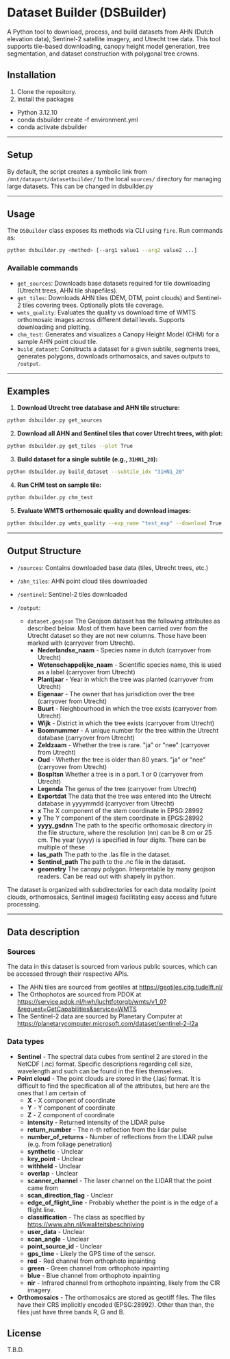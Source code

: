 

# Dataset Builder (DSBuilder)

A Python tool to download, process, and build datasets from AHN (Dutch elevation data), Sentinel-2 satellite imagery, and Utrecht tree data. This tool supports tile-based downloading, canopy height model generation, tree segmentation, and dataset construction with polygonal tree crowns.


## Installation

1. Clone the repository.
2. Install the packages
- Python 3.12.10
- conda dsbuilder create -f environment.yml
- conda activate dsbuilder

---

## Setup

By default, the script creates a symbolic link from `/mnt/datapart/datasetbuilder/` to the local `sources/` directory for managing large datasets. This can be changed in dsbuilder.py

---

## Usage

The `DSBuilder` class exposes its methods via CLI using `fire`. Run commands as:

```bash
python dsbuilder.py <method> [--arg1 value1 --arg2 value2 ...]
```

### Available commands

* `get_sources`: Downloads base datasets required for tile downloading (Utrecht trees, AHN tile shapefiles).
* `get_tiles`: Downloads AHN tiles (DEM, DTM, point clouds) and Sentinel-2 tiles covering trees. Optionally plots tile coverage.
* `wmts_quality`: Evaluates the quality vs download time of WMTS orthomosaic images across different detail levels. Supports downloading and plotting.
* `chm_test`: Generates and visualizes a Canopy Height Model (CHM) for a sample AHN point cloud tile.
* `build_dataset`: Constructs a dataset for a given subtile, segments trees, generates polygons, downloads orthomosaics, and saves outputs to `/output`.

---

## Examples

1. **Download Utrecht tree database and AHN tile structure:**

```bash
python dsbuilder.py get_sources
```

2. **Download all AHN and Sentinel tiles that cover Utrecht trees, with plot:**

```bash
python dsbuilder.py get_tiles --plot True
```

3. **Build dataset for a single subtile (e.g., `31HN1_20`):**

```bash
python dsbuilder.py build_dataset --subtile_idx "31HN1_20"
```

4. **Run CHM test on sample tile:**

```bash
python dsbuilder.py chm_test
```

5. **Evaluate WMTS orthomosaic quality and download images:**

```bash
python dsbuilder.py wmts_quality --exp_name "test_exp" --download True --plot True
```

---

## Output Structure

* `/sources`: Contains downloaded base data (tiles, Utrecht trees, etc.)
* `/ahn_tiles`: AHN point cloud tiles downloaded
* `/sentinel`: Sentinel-2 tiles downloaded
* `/output`:

  * `dataset.geojson` The Geojson dataset has the following attributes as described below. Most of them have been carried over from the Utrecht dataset so they are not new columns. Those have been marked with  (carryover from Utrecht).
	  * **Nederlandse_naam** - Species name in dutch (carryover from Utrecht)
	  * **Wetenschappelijke_naam** - Scientific species name, this is used as a label  (carryover from Utrecht)
	  * **Plantjaar** - Year in which the tree was planted  (carryover from Utrecht)
	  * **Eigenaar** - The owner that has jurisdiction over the tree  (carryover from Utrecht)
	  * **Buurt** - Neighbourhood in which the tree exists  (carryover from Utrecht)
	  * **Wijk** - District in which the tree exists  (carryover from Utrecht)
	  * **Boomnummer** - A unique number for the tree within the Utrecht database  (carryover from Utrecht)
	  * **Zeldzaam** - Whether the tree is rare. "ja" or "nee" (carryover from Utrecht) 
	  * **Oud** - Whether the tree is older than 80 years. "ja" or "nee"   (carryover from Utrecht)
	  * **Bospltsn** Whether a tree is in a part. 1 or 0  (carryover from Utrecht)
	  * **Legenda** The genus of the tree  (carryover from Utrecht)
	  * **Exportdat** The data that the tree was entered into the Utrecht database in yyyymmdd  (carryover from Utrecht)
	  * **x** The X component of the stem coordinate in EPSG:28992 
	  * **y** The Y component of the stem coordinate in EPGS:28992
	  * **yyyy_gsdnn** The path to the specific orthomosaic directory in the file structure, where the resolution (nn) can be 8 cm or 25 cm. The year (yyyy) is specified in four digits. There can be multiple of these
	  * **las_path** The path to the .las file in the dataset.
	  * **Sentinel_path** The path to the .nc file in the dataset.
	  * **geometry** The canopy polygon. Interpretable by many geojson readers. Can be read out with shapely in python.

The dataset is organized with subdirectories for each data modality (point clouds, orthomosaics, Sentinel images) facilitating easy access and future processing.

---

## Data description
### Sources
The data in this dataset is sourced from various public sources, which can be accessed through their respective APIs.
- The AHN tiles are sourced from geotiles at https://geotiles.citg.tudelft.nl/
- The Orthophotos are sourced from PDOK at https://service.pdok.nl/hwh/luchtfotorgb/wmts/v1_0?&request=GetCapabilities&service=WMTS
- The Sentinel-2 data are sourced by Planetary Computer at https://planetarycomputer.microsoft.com/dataset/sentinel-2-l2a

### Data types
- **Sentinel** - The spectral data cubes from sentinel 2 are stored in the NetCDF (.nc) format. Specific descriptions regarding cell size, wavelength and such can be found in the files themselves.
- **Point cloud** - The point clouds are stored in the (.las) format. It is difficult to find the specification all of the attributes, but here are the ones that I am certain of
	- **X**  - X component of coordinate
	- **Y** - Y component of coordinate
	- **Z** - Z component of coordinate
	- **intensity** - Returned intensity of the LIDAR pulse
	- **return_number** - The n-th reflection from the lidar pulse
	- **number_of_returns** - Number of reflections from the LIDAR pulse (e.g. from foliage penetration)
	- **synthetic** - Unclear
	- **key_point** - Unclear
	- **withheld** - Unclear
	- **overlap** - Unclear
	- **scanner_channel** - The laser channel on the LIDAR that the point came from
	- **scan_direction_flag** - Unclear
	- **edge_of_flight_line** - Probably whether the point is in the edge of a flight line.
	- **classification** - The class as specified by https://www.ahn.nl/kwaliteitsbeschrijving
	- **user_data** - Unclear
	- **scan_angle** - Unclear
	- **point_source_id** - Unclear
	- **gps_time** - Likely the GPS time of the sensor.
	- **red** - Red channel from orthophoto inpainting
	- **green** - Green channel from orthophoto inpainting
	- **blue** - Blue channel from orthophoto inpainting
	- **nir** - Infrared channel from orthophoto inpainting, likely from the CIR imagery.
- **Orthomosaics** - The orthomosaics are stored as geotiff files. The files have their CRS implicitly encoded (EPSG:28992). Other than than, the files just have three bands R, G and B.

## License

T.B.D.

